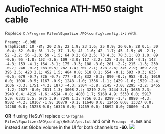 # AudioTechnica ATH-M50 staight cable
Replace `C:\Program Files\EqualizerAPO\config\config.txt` with:
```
Preamp: -6.0dB
GraphicEQ: 10 -84; 20 2.8; 22 1.9; 23 1.6; 25 0.9; 26 0.6; 28 0.1; 30 -0.4; 32 -0.8; 35 -1.2; 37 -1.5; 40 -1.6; 42 -1.7; 45 -1.9; 49 -2.1; 52 -2.2; 56 -2.0; 59 -1.5; 64 0.2; 68 2.5; 73 4.3; 78 3.1; 83 1.0; 89 -0.6; 95 -1.8; 102 -2.6; 109 -3.0; 117 -3.2; 125 -3.6; 134 -4.1; 143 -4.3; 153 -4.1; 164 -3.1; 175 -3.3; 188 -3.0; 201 -2.2; 215 -1.3; 230 -0.7; 246 -0.2; 263 0.5; 282 1.4; 301 2.1; 323 2.6; 345 2.9; 369 2.9; 395 2.5; 423 2.1; 452 1.5; 484 0.8; 518 0.1; 554 -0.1; 593 -0.3; 635 -0.5; 679 -0.7; 726 -0.7; 777 -0.4; 832 -0.3; 890 -0.2; 952 -0.1; 1019 0.0; 1090 -0.5; 1167 -0.9; 1248 -1.0; 1336 -1.1; 1429 -1.6; 1529 -2.4; 1636 -3.3; 1751 -4.2; 1873 -4.3; 2004 -3.8; 2145 -3.0; 2295 -2.2; 2455 -1.2; 2627 -0.0; 2811 1.3; 3008 2.4; 3219 2.9; 3444 3.1; 3685 2.3; 3943 0.4; 4219 -1.6; 4514 -0.8; 4830 1.7; 5168 4.9; 5530 6.0; 5917 5.9; 6331 5.5; 6775 3.9; 7249 1.3; 7756 0.3; 8299 -1.4; 8880 -4.3; 9502 -4.2; 10167 -1.9; 10879 -0.1; 11640 0.0; 12455 0.0; 13327 0.0; 14260 0.0; 15258 0.0; 16326 0.0; 17469 0.0; 18692 0.0; 20000 -4.0
```
**OR** if using HeSuVi replace `C:\Program Files\EqualizerAPO\config\HeSuVi\eq.txt` and omit `Preamp: -6.0dB` and instead set Global volume in the UI for both channels to **-60**.
![](https://raw.githubusercontent.com/jaakkopasanen/AutoEq/master/results/SBAF-Serious/headphoncecom/onear/AudioTechnica%20ATH-M50%20staight%20cable/AudioTechnica%20ATH-M50%20staight%20cable.png)